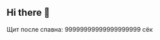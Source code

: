 ## Hi there 👋

<!--
**2DIMAPLAYGAME/2DIMAPLAYGAME** is a ✨ _special_ ✨ repository because its `README.md` (this file) appears on your GitHub profile.

Here are some ideas to get you started:

- 🔭 I’m currently working on 99999999999999
- 🌱 I’m currently learning 99999999
- 👯 I’m looking to collaborate o 99999999
- 🤔 I’m looking for help with 999999999
- 💬 Ask me about 9999999
- 📫 How to reach me: 999999
- 😄 Pronouns: ⁹9999999999
- ⚡ Fun fact: 99999
-->Щит после спавна: 99999999999999999999 сёк
